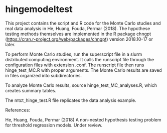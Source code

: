 # hingemodeltest

This project contains the script and R code for the Monte Carlo studies and real data analysis in He, Huang, Fouda, Permar (2018). The hypothese testing methods themselves are implemented in the R package chngpt (https://cran.r-project.org/web/packages/chngpt) version 2018.10-17 or later.

To perform Monte Carlo studies, run the superscript file in a slurm distributed computing environment. It calls the runscript file through the configuration files with extension .conf. The runscript file then runs hinge_test_MC.R with proper arguments. The Monte Carlo results are saved in files organized into subdirectories. 

To analyze Monte Carlo results, source hinge_test_MC_analyses.R, which creates summary tables.

The mtct_hinge_test.R file replicates the data analysis example.


References:

He, Huang, Fouda, Permar (2018) A non-nested hypothesis testing problem for threshold regression models. Under review.

